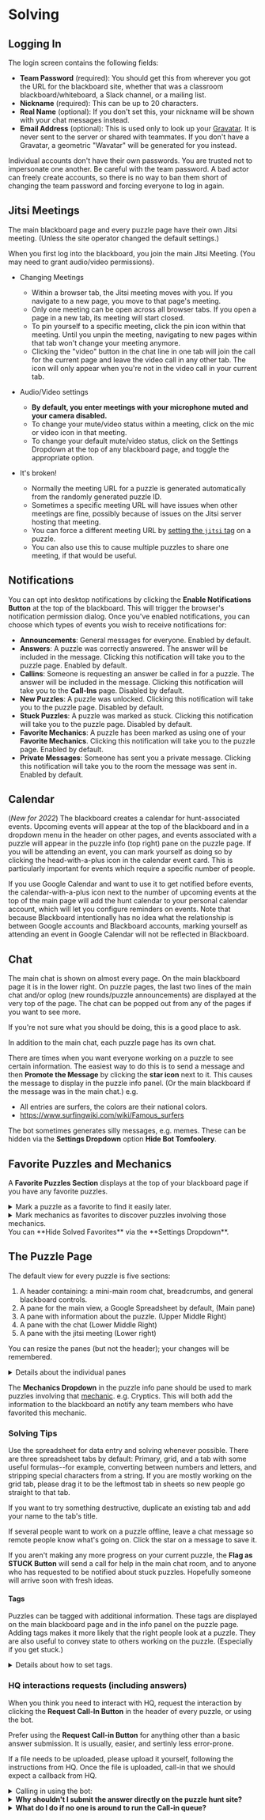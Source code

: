 # Solving

## Logging In

The login screen contains the following fields:
* **Team Password** (required): You should get this from wherever you got the URL for the blackboard site,
  whether that was a classroom blackboard/whiteboard, a Slack channel, or a mailing list.
* **Nickname** (required): This can be up to 20 characters.
* **Real Name** (optional): If you don't set this, your nickname will be shown with your chat messages instead.
* **Email Address** (optional): This is used only to look up your [Gravatar](https://en.gravatar.com/). It is
  never sent to the server or shared with teammates. If you don't have a Gravatar, a geometric "Wavatar"
  will be generated for you instead.

Individual accounts don't have their own passwords. You are trusted not to impersonate one another.
Be careful with the team password. A bad actor can freely create accounts, so there is no way to
ban them short of changing the team password and forcing everyone to log in again.

## Jitsi Meetings

The main blackboard page and every puzzle page have their own Jitsi meeting.
(Unless the site operator changed the default settings.)

When you first log into the blackboard, you join the main Jitsi Meeting. (You may need to grant audio/video permissions).

* Changing Meetings
  * Within a browser tab, the Jitsi meeting moves with you. If you navigate to a new page, you move to that page's meeting.
  * Only one meeting can be open across all browser tabs. If you open a page in a new tab, its meeting will start closed.
  * To pin yourself to a specific meeting, click the pin icon within that meeting. Until you unpin the meeting, navigating to new pages within that tab won't change your meeting anymore.
  * Clicking the "video" button in the chat line in one tab will join the call for the current page and leave the video call in any other tab. The icon will only appear when you're not in the video call in your current tab.
  
* Audio/Video settings
  * **By default, you enter meetings with your microphone muted and your camera disabled.**
  * To change your mute/video status within a meeting, click on the mic or video icon in that meeting.
  * To change your default mute/video status, click on the Settings Dropdown at the top of any blackboard page, and toggle the appropriate option.

* It's broken!
  * Normally the meeting URL for a puzzle is generated automatically from the randomly generated puzzle ID.
  * Sometimes a specific meeting URL will have issues when other meetings are fine, possibly because of issues on the Jitsi server hosting that meeting.
  * You can force a different meeting URL by [setting the `jitsi` tag](#tags) on a puzzle.
  * You can also use this to cause multiple puzzles to share one meeting, if that would be useful.
  
## Notifications

You can opt into desktop notifications by clicking the **Enable Notifications Button** at the top of the blackboard. This
will trigger the browser's notification permission dialog. Once you've enabled notifications, you can choose which types
of events you wish to receive notifications for:
* **Announcements**: General messages for everyone. Enabled by default.
* **Answers**: A puzzle was correctly answered. The answer will be included in the message. Clicking this notification will take you to the puzzle page. Enabled by default.
* **Callins**: Someone is requesting an answer be called in for a puzzle. The answer will be included in the message. Clicking this notification will take you to the **Call-Ins** page. Disabled by default.
* **New Puzzles**: A puzzle was unlocked. Clicking this notification will take you to the puzzle page. Disabled by default.
* **Stuck Puzzles**: A puzzle was marked as stuck. Clicking this notification will take you to the puzzle page. Disabled by default.
* **Favorite Mechanics**: A puzzle has been marked as using one of your **Favorite Mechanics**. Clicking this notification will take you to the puzzle page. Enabled by default.
* **Private Messages**: Someone has sent you a private message. Clicking this notification will take you to the room the message was sent in. Enabled by default.

## Calendar

(*New for 2022*) The blackboard creates a calendar for hunt-associated events. Upcoming events will appear at the top of the blackboard
and in a dropdown menu in the header on other pages, and events associated with a puzzle will appear in the puzzle info (top right)
pane on the puzzle page. If you will be attending an event, you can mark yourself as doing so by clicking the head-with-a-plus icon
in the calendar event card. This is particularly important for events which require a specific number of people.

If you use Google Calendar and want to use it to get notified before events, the calendar-with-a-plus icon next to the number of upcoming events
at the top of the main page will add the hunt calendar to your personal calendar account, which will let you configure reminders on events.
Note that because Blackboard intentionally has no idea what the relationship is between Google accounts and Blackboard accounts,
marking yourself as attending an event in Google Calendar will not be reflected in Blackboard.

## Chat

The main chat is shown on almost every page. On the main blackboard page it is in the lower right. On
puzzle pages, the last two lines of the main chat and/or oplog (new rounds/puzzle announcements) are
displayed at the very top of the page.  The chat can be popped out from any of the pages if you want to see more.

If you're not sure what you should be doing, this is a good place to ask.

In addition to the main chat, each puzzle page has its own chat.

There are times when you want everyone working on a puzzle to see certain information.
The easiest way to do this is to send a message and then **Promote the Message** by clicking the **star icon** next to it.  This causes the message to display in the puzzle info panel. (Or the main blackboard if the message was in the main chat.) e.g.
- All entries are surfers, the colors are their national colors.
- <https://www.surfingwiki.com/wiki/Famous_surfers>

The bot sometimes generates silly messages, e.g. memes.  These can be hidden via the **Settings Dropdown** option **Hide Bot Tomfoolery**.

## Favorite Puzzles and Mechanics

A **Favorite Puzzles Section** displays at the top of your blackboard page if you have any favorite puzzles.
<details>
  <summary>Mark a puzzle as a favorite to find it easily later.</summary>
Every puzzle has a heart icon in both its blackboard grid row and in the info panel on its puzzle page.
Clicking the heart adds the puzzle to your personal list of favorites. Clicking it again removes it from your list.
</details>
<details>
  <summary>Mark mechanics as favorites to discover puzzles involving those mechanics.</summary>

Selecting one or more [mechanics](./Mechanics.md) from the **Favorite Mechanics Dropdown** at the top of the blackboard will cause puzzles which are marked as involving any of those mechanics to appear in your favorites.

If you **Enable Notifications**, you will be notified when a puzzle is marked as involving any of those mechanics.
 </details>
You can **Hide Solved Favorites**  via the **Settings Dropdown**.


## The Puzzle Page

The default view for every puzzle is five sections:
1) A header containing: a mini-main room chat, breadcrumbs, and general blackboard controls.
2) A pane for the main view, a Google Spreadsheet by default, (Main pane)
3) A pane with information about the puzzle. (Upper Middle Right)
4) A pane with the chat (Lower Middle Right)
5) A pane with the jitsi meeting (Lower right)

You can resize the panes (but not the header); your changes will be remembered.

<details>
  <summary>Details about the individual panes</summary>
  
Looking at some of the panes in more detail:

The header pane always has a mini-main room chat, breadcrumbs, and general blackboard controls.
There is always a breadcrumb for this puzzle, and for the main blackboard. If this puzzle feeds
into a metapuzzle, directly, or indirectly, there will be a breadcrumb for the metapuzzle(s) as well.

The content of the main pane can be changed by clicking an icon in this puzzles breadcrumb.
The icons are: puzzle from the hunt site, spreadsheet, doc, puzzle info pane and puzzle chat.
The pane can be made "full screen", or popped out using the icons in the upper right of the main pane.
In this case "full screen" means hiding the puzzle page header, thereby giving more solving space.
</details>

The **Mechanics Dropdown** in the puzzle info pane should be used to mark puzzles involving that [mechanic](./Mechanics.md).
e.g. Cryptics.  This will both add the information to the blackboard an notify any team members who have favorited this mechanic.

### Solving Tips

Use the spreadsheet for data entry and solving whenever possible. There are three spreadsheet tabs by default: Primary, grid, and a tab with
some useful formulas--for example, converting between numbers and letters, and stripping special characters from a string. If you are mostly working on the grid tab, please drag it to be the leftmost tab in sheets so new people go straight to that tab.

If you want to try something destructive, duplicate an existing tab and add your name to the tab's title.

If several people want to work on a puzzle offline, leave a chat message so remote people know what's going on. Click the star on a message to save it.

If you aren't making any more progress on your current puzzle, the **Flag as STUCK Button** will send a call for help in the main chat room,
and to anyone who has requested to be notified about stuck puzzles. Hopefully someone will arrive soon with fresh ideas.

#### Tags
Puzzles can be tagged with additional information. These tags are displayed on the main blackboard page
and in the info panel on the puzzle page. Adding tags makes it more likely that the right people look at a
puzzle. They are also useful to convey state to others working on the puzzle. (Especially if you get stuck.)

<details>
  <summary>Details about how to set tags.</summary>
<br>
To set a tag on a puzzle, go to the chat for that puzzle and type:
`bot set <tag> to <value>` e.g. `bot set theme to baseball`.
You can use any string as a tag name.

To unset a tag, go to the chat for that puzzle and type: `bot unset <tag>`

Certain tag names have special handling:
* `status`: Your current progress. This is displayed on the blackboard. <br>
  If the status starts with "Stuck", a call for help will be printed in the main chat
  room and the puzzle will be shaded yellow in the main table and in the status grid.
  (Using the **Flag as Stuck Button**, right above the puzzle info panel, is often easier and more thorough.)

Tags for metapuzzles:
* `color`: Sets the background color for this meta's row in the blackboard table. The rows of all puzzles associated to this meta will be shaded a lighter version of the color. Any CSS color name or format is accepted. (blue, #beefee)

* `cares about`: Give the name of a concept that every feeder puzzle should provide for this meta. e.g. Temperature.<br>
  Three things will happen when this flag is set.
  * A chart including this field will appear in the metapuzzles puzzle info page pane.
  * A tag will be added to every feeder puzzle saying Temperure (wanted by SpecificMetaName).
  * When tag Temperature is set on a feeder puzzle, its value will automatically appear in the meta's chart.  
<br>If the metapuzzle cares about more than one contept, a list can be given. e.g. `bot set cares about to Pressure, Temperature`

* `meta *`: Setting any tag starting with the word `meta` on a metapuzzle causes that tag to appear in the tag table for every puzzle that feeds it. e.g. `set meta answerformat to palindrome of length 9`<br>

Please don't use these tags unless you are the team operator:
* `answer`: Don't set this directly. Click the **Request Call-In Button** instead. See "Answering" below for why.
* `link`: The URL of the puzzle on the hunt site. This should be set when the puzzle is created.
</details>

### HQ interactions requests (including answers)

When you think you need to interact with HQ, request the interaction by clicking the **Request Call-In Button** in the header of every puzzle, or using the bot.

Prefer using the **Request Call-in Button** for anything other than a basic answer submission. It is usually, easier, and sertinly less error-prone.  

If a file needs to be uploaded, please upload it yourself, following the instructions from HQ.  Once the file is uploaded, call-in that we should expect a callback from HQ.

<details>
  <summary>Calling in using the bot:</summary>
The Command to call in using the bot:

* This puzzle: `bot call in what a rush`
* Backsolved: `bot call in what a rush backsolved`
* Answer provided by HQ, e.g. after a video submission: `bot call in what a rush provided`
* Non-answer provided by HQ, e.g. you are ready to receive physical components: `bot request interaction the woodchuck chucks charles`
* Reporting a puzzle error, spending hint points, hunt site issues, etc., `bot tell hq <message>`
* HQ will be calling for some other reason (e.g. you uploaded a video for HQ): `bot expect callback <reason>`.

If you are not in that puzzle's chat, you can call in the answer from any chat by specifying the puzzle name:

* Another puzzle: `bot call in what a rush for fraternity massacre backsolved`
</details>
  
<details>
  <summary><strong>Why shouldn't I submit the answer directly on the puzzle hunt site?</strong></summary>
Even though every puzzle page has a link to enter an answer on it, there are several reasons to use the call-in queue instead:

* Historically, HQ has called back to confirm answers. The person receiving the call needs to know to expect this call and what the answer was.
* There may be hard or soft rate limits on calling in answers. Attempting wild guesses or duplicate answers may
  hinder the team's ability to call in answers for that puzzle, or other puzzles.
* Incorrect answers are recorded in the blackboard so later solvers can see what was tried.
* Solving a puzzle typically unlocks new puzzles.  It is often the responsibility of the call-in queue operator
  to add these puzzles to the blackboard.  Using the queue ensures they know they should do it.
* The hunt site may provide a separate form for event interactions. The team operator will know where to
  enter the request, an update the blackboard.  Any responses from HQ will be forwarded to the
  solvers -- usually to the puzzle chat.
</details>

<details>
    <summary><strong>What do I do if no one is around to run the Call-in queue?</strong></summary>
**If no one is around to run the Call-in queue**, e.g. late at night, you have no choice but to submit the
answer yourself. It is still better to do it through the call-in queue.  It preserves history and has buttons
to update the blackboard for right/wrong answers.  The queue is accessible from the lower left of the main blackboard.
Please don't use it unless you are on duty, or there is no one on duty.
</details>
